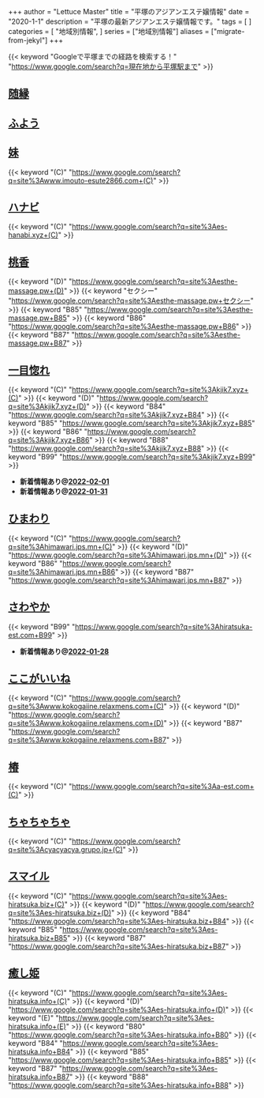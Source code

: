 +++
author = "Lettuce Master"
title = "平塚のアジアンエステ嬢情報"
date = "2020-1-1"
description = "平塚の最新アジアンエステ嬢情報です。"
tags = [
]
categories = [
    "地域別情報",
]
series = ["地域別情報"]
aliases = ["migrate-from-jekyl"]
+++

{{< keyword "Googleで平塚までの経路を検索する！" "https://www.google.com/search?q=現在地から平塚駅まで" >}}

## [随縁](http://sui-en.work/)


## [ふよう](http://www.huyo.work/)


## [妹](http://www.imouto-esute2866.com/)
{{< keyword "(C)" "https://www.google.com/search?q=site%3Awww.imouto-esute2866.com+(C)" >}} 

## [ハナビ](http://es-hanabi.xyz/)
{{< keyword "(C)" "https://www.google.com/search?q=site%3Aes-hanabi.xyz+(C)" >}} 

## [桃香](http://esthe-massage.pw/)
{{< keyword "(D)" "https://www.google.com/search?q=site%3Aesthe-massage.pw+(D)" >}} {{< keyword "セクシー" "https://www.google.com/search?q=site%3Aesthe-massage.pw+セクシー" >}} {{< keyword "B85" "https://www.google.com/search?q=site%3Aesthe-massage.pw+B85" >}} {{< keyword "B86" "https://www.google.com/search?q=site%3Aesthe-massage.pw+B86" >}} {{< keyword "B87" "https://www.google.com/search?q=site%3Aesthe-massage.pw+B87" >}} 

## [一目惚れ](http://kjik7.xyz/)
{{< keyword "(C)" "https://www.google.com/search?q=site%3Akjik7.xyz+(C)" >}} {{< keyword "(D)" "https://www.google.com/search?q=site%3Akjik7.xyz+(D)" >}} {{< keyword "B84" "https://www.google.com/search?q=site%3Akjik7.xyz+B84" >}} {{< keyword "B85" "https://www.google.com/search?q=site%3Akjik7.xyz+B85" >}} {{< keyword "B86" "https://www.google.com/search?q=site%3Akjik7.xyz+B86" >}} {{< keyword "B88" "https://www.google.com/search?q=site%3Akjik7.xyz+B88" >}} {{< keyword "B99" "https://www.google.com/search?q=site%3Akjik7.xyz+B99" >}} 

- **新着情報あり@[2022-02-01](/post/2022-02-01)**
- **新着情報あり@[2022-01-31](/post/2022-01-31)**
## [ひまわり](https://himawari.jps.mn/)
{{< keyword "(C)" "https://www.google.com/search?q=site%3Ahimawari.jps.mn+(C)" >}} {{< keyword "(D)" "https://www.google.com/search?q=site%3Ahimawari.jps.mn+(D)" >}} {{< keyword "B86" "https://www.google.com/search?q=site%3Ahimawari.jps.mn+B86" >}} {{< keyword "B87" "https://www.google.com/search?q=site%3Ahimawari.jps.mn+B87" >}} 

## [さわやか](http://hiratsuka-est.com/)
{{< keyword "B99" "https://www.google.com/search?q=site%3Ahiratsuka-est.com+B99" >}} 

- **新着情報あり@[2022-01-28](/post/2022-01-28)**
## [ここがいいね](http://www.kokogaiine.relaxmens.com/)
{{< keyword "(C)" "https://www.google.com/search?q=site%3Awww.kokogaiine.relaxmens.com+(C)" >}} {{< keyword "(D)" "https://www.google.com/search?q=site%3Awww.kokogaiine.relaxmens.com+(D)" >}} {{< keyword "B87" "https://www.google.com/search?q=site%3Awww.kokogaiine.relaxmens.com+B87" >}} 

## [椿](http://a-est.com/tsubaki/)
{{< keyword "(C)" "https://www.google.com/search?q=site%3Aa-est.com+(C)" >}} 

## [ちゃちゃちゃ](https://cyacyacya.grupo.jp/)
{{< keyword "(C)" "https://www.google.com/search?q=site%3Acyacyacya.grupo.jp+(C)" >}} 

## [スマイル](http://es-hiratsuka.biz/)
{{< keyword "(C)" "https://www.google.com/search?q=site%3Aes-hiratsuka.biz+(C)" >}} {{< keyword "(D)" "https://www.google.com/search?q=site%3Aes-hiratsuka.biz+(D)" >}} {{< keyword "B84" "https://www.google.com/search?q=site%3Aes-hiratsuka.biz+B84" >}} {{< keyword "B85" "https://www.google.com/search?q=site%3Aes-hiratsuka.biz+B85" >}} {{< keyword "B87" "https://www.google.com/search?q=site%3Aes-hiratsuka.biz+B87" >}} 

## [癒し姫](http://es-hiratsuka.info/)
{{< keyword "(C)" "https://www.google.com/search?q=site%3Aes-hiratsuka.info+(C)" >}} {{< keyword "(D)" "https://www.google.com/search?q=site%3Aes-hiratsuka.info+(D)" >}} {{< keyword "(E)" "https://www.google.com/search?q=site%3Aes-hiratsuka.info+(E)" >}} {{< keyword "B80" "https://www.google.com/search?q=site%3Aes-hiratsuka.info+B80" >}} {{< keyword "B84" "https://www.google.com/search?q=site%3Aes-hiratsuka.info+B84" >}} {{< keyword "B85" "https://www.google.com/search?q=site%3Aes-hiratsuka.info+B85" >}} {{< keyword "B87" "https://www.google.com/search?q=site%3Aes-hiratsuka.info+B87" >}} {{< keyword "B88" "https://www.google.com/search?q=site%3Aes-hiratsuka.info+B88" >}} 

